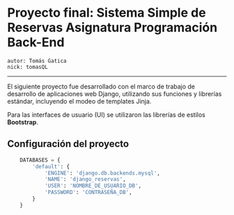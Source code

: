 # Proyecto final: Sistema Simple de Reservas Asignatura Programación Back-End  

    autor: Tomás Gatica  
    nick: tomasQL  

<hr>

El siguiente proyecto fue desarrollado con el marco de trabajo de  
desarrollo de aplicaciones web Django, utilizando sus funciones y librerías  
estándar, incluyendo el modeo de templates Jinja.  

Para las interfaces de usuario (UI) se utilizaron las librerías de estilos  
**Bootstrap**.

## Configuración del proyecto

```python
    DATABASES = {
        'default': {
            'ENGINE': 'django.db.backends.mysql',
            'NAME': 'django_reservas',
            'USER': 'NOMBRE_DE_USUARIO_DB',
            'PASSWORD': 'CONTRASEÑA_DB',
        }
    }
```